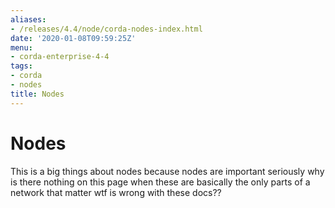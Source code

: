 ```yaml
---
aliases:
- /releases/4.4/node/corda-nodes-index.html
date: '2020-01-08T09:59:25Z'
menu:
- corda-enterprise-4-4
tags:
- corda
- nodes
title: Nodes
---
```



# Nodes

This is a big things about nodes because nodes are important seriously why is there nothing on this page when these are
            basically the only parts of a network that matter wtf is wrong with these docs??



